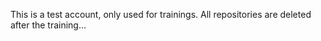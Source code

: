 This is a test account, only used for trainings. All repositories are deleted after the training...
